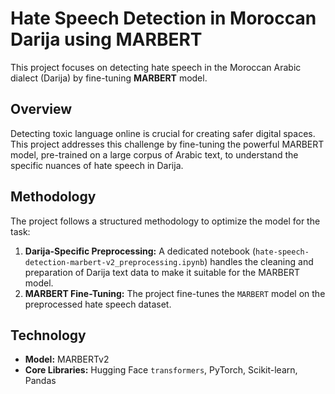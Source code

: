 # Hate Speech Detection in Moroccan Darija using MARBERT

This project focuses on detecting hate speech in the Moroccan Arabic dialect (Darija) by fine-tuning  **MARBERT** model. 

## Overview

Detecting toxic language online is crucial for creating safer digital spaces. This project addresses this challenge by fine-tuning the powerful MARBERT model, pre-trained on a large corpus of Arabic text, to understand the specific nuances of hate speech in Darija. 

## Methodology

The project follows a structured methodology to optimize the model for the task:

1.  **Darija-Specific Preprocessing:** A dedicated notebook (`hate-speech-detection-marbert-v2_preprocessing.ipynb`) handles the cleaning and preparation of Darija text data to make it suitable for the MARBERT model.
2.  **MARBERT Fine-Tuning:** The project fine-tunes the `MARBERT` model on the preprocessed hate speech dataset.


## Technology 

-   **Model:** MARBERTv2
-   **Core Libraries:** Hugging Face `transformers`, PyTorch, Scikit-learn, Pandas

